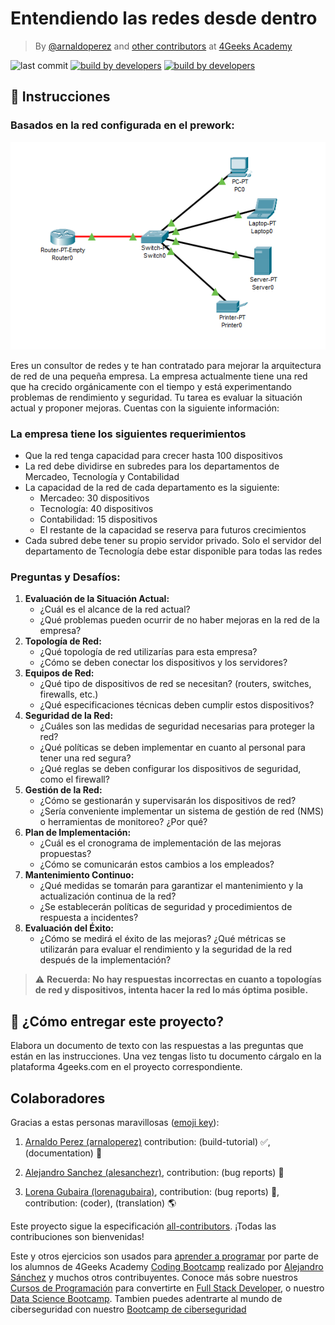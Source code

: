# Entendiendo las redes desde dentro

<!-- hide -->
> By [@arnaldoperez](https://github.com/arnaldoperez) and [other contributors](https://github.com/4GeeksAcademy/installing-windows-on-virtual-machine/graphs/contributors) at [4Geeks Academy](https://4geeksacademy.co/)

![last commit](https://img.shields.io/github/last-commit/4geeksacademy/understanding-networks-internals)
[![build by developers](https://img.shields.io/badge/build_by-Developers-blue)](https://4geeks.com)
[![build by developers](https://img.shields.io/twitter/follow/4geeksacademy?style=social&logo=twitter)](https://twitter.com/4geeksacademy)

<!-- endhide -->

## 📝 Instrucciones

### Basados en la red configurada en el prework:

![intro network](https://github.com/4GeeksAcademy/understanding-networks-internals/blob/master/assets/network.png?raw=true)

Eres un consultor de redes y te han contratado para mejorar la arquitectura de red de una pequeña empresa. La empresa actualmente tiene una red que ha crecido orgánicamente con el tiempo y está experimentando problemas de rendimiento y seguridad. Tu tarea es evaluar la situación actual y proponer mejoras. Cuentas con la siguiente información:

### La empresa tiene los siguientes requerimientos

- Que la red tenga capacidad para crecer hasta 100 dispositivos
- La red debe dividirse en subredes para los departamentos de Mercadeo, Tecnología y Contabilidad
- La capacidad de la red de cada departamento es la siguiente:
  - Mercadeo: 30 dispositivos
  - Tecnología: 40 dispositivos
  - Contabilidad: 15 dispositivos
  - El restante de la capacidad se reserva para futuros crecimientos
- Cada subred debe tener su propio servidor privado. Solo el servidor del departamento de Tecnología debe estar disponible para todas las redes

### Preguntas y Desafíos:

1. **Evaluación de la Situación Actual:**
    - ¿Cuál es el alcance de la red actual?
    - ¿Qué problemas pueden ocurrir de no haber mejoras en la red de la empresa?
2. **Topología de Red:**
    - ¿Qué topología de red utilizarías para esta empresa?
    - ¿Cómo se deben conectar los dispositivos y los servidores?
3. **Equipos de Red:**
    - ¿Qué tipo de dispositivos de red se necesitan? (routers, switches, firewalls, etc.)
    - ¿Qué especificaciones técnicas deben cumplir estos dispositivos?
4. **Seguridad de la Red:**
    - ¿Cuáles son las medidas de seguridad necesarias para proteger la red?
    - ¿Qué políticas se deben implementar en cuanto al personal para tener una red segura?
    - ¿Qué reglas se deben configurar los dispositivos de seguridad, como el firewall?
5. **Gestión de la Red:**
    - ¿Cómo se gestionarán y supervisarán los dispositivos de red?
    - ¿Sería conveniente implementar un sistema de gestión de red (NMS) o herramientas de monitoreo? ¿Por qué?
6. **Plan de Implementación:**
    - ¿Cuál es el cronograma de implementación de las mejoras propuestas?
    - ¿Cómo se comunicarán estos cambios a los empleados?
7. **Mantenimiento Continuo:**
    - ¿Qué medidas se tomarán para garantizar el mantenimiento y la actualización continua de la red?
    - ¿Se establecerán políticas de seguridad y procedimientos de respuesta a incidentes?
8. **Evaluación del Éxito:**
    - ¿Cómo se medirá el éxito de las mejoras? ¿Qué métricas se utilizarán para evaluar el rendimiento y la seguridad de la red después de la implementación?
    
> ⚠️ **Recuerda: No hay respuestas incorrectas en cuanto a topologías de red y dispositivos, intenta hacer la red lo más óptima posible.**

## 🚛 ¿Cómo entregar este proyecto?

Elabora un documento de texto con las respuestas a las preguntas que están en las instrucciones. Una vez tengas listo tu documento cárgalo en la plataforma 4geeks.com en el proyecto correspondiente.


<!-- hide -->
## Colaboradores

Gracias a estas personas maravillosas ([emoji key](https://github.com/kentcdodds/all-contributors#emoji-key)):

1. [Arnaldo Perez (arnaloperez)](https://github.com/arnaloperez) contribution: (build-tutorial) ✅, (documentation) 📖
  
2. [Alejandro Sanchez (alesanchezr)](https://github.com/alesanchezr),  contribution: (bug reports) 🐛

3. [Lorena Gubaira (lorenagubaira)](https://github.com/lorenagubaira), contribution: (bug reports) 🐛, contribution: (coder), (translation) 🌎

Este proyecto sigue la especificación [all-contributors](https://github.com/kentcdodds/all-contributors). ¡Todas las contribuciones son bienvenidas!

Este y otros ejercicios son usados para [aprender a programar](https://4geeksacademy.com/es/aprender-a-programar/aprender-a-programar-desde-cero) por parte de los alumnos de 4Geeks Academy [Coding Bootcamp](https://4geeksacademy.com/us/coding-bootcamp) realizado por [Alejandro Sánchez](https://twitter.com/alesanchezr) y muchos otros contribuyentes. Conoce más sobre nuestros [Cursos de Programación](https://4geeksacademy.com/es/curso-de-programacion-desde-cero?lang=es) para convertirte en [Full Stack Developer](https://4geeksacademy.com/es/coding-bootcamps/desarrollador-full-stack/?lang=es), o nuestro [Data Science Bootcamp](https://4geeksacademy.com/es/coding-bootcamps/curso-datascience-machine-learning). Tambien puedes adentrarte al mundo de ciberseguridad con nuestro [Bootcamp de ciberseguridad](https://4geeksacademy.com/es/coding-bootcamps/curso-ciberseguridad)
<!-- endhide -->